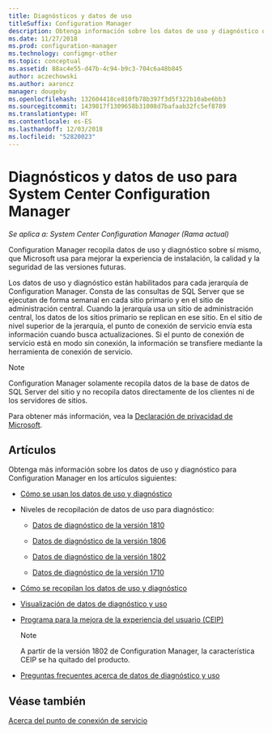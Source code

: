 ```yaml
---
title: Diagnósticos y datos de uso
titleSuffix: Configuration Manager
description: Obtenga información sobre los datos de uso y diagnóstico que System Center Configuration Manager recopila sobre sí mismo.
ms.date: 11/27/2018
ms.prod: configuration-manager
ms.technology: configmgr-other
ms.topic: conceptual
ms.assetid: 88ac4e55-d47b-4c94-b9c3-704c6a48b845
author: aczechowski
ms.author: aaroncz
manager: dougeby
ms.openlocfilehash: 132604418ce810fb78b397f3d5f322b10abe6bb3
ms.sourcegitcommit: 1439817f1309658b31008d7bafaab32fc5ef8789
ms.translationtype: HT
ms.contentlocale: es-ES
ms.lasthandoff: 12/03/2018
ms.locfileid: "52820023"
---
```

# <a name="diagnostics-and-usage-data-for-system-center-configuration-manager"></a>Diagnósticos y datos de uso para System Center Configuration Manager

*Se aplica a: System Center Configuration Manager (Rama actual)*

Configuration Manager recopila datos de uso y diagnóstico sobre sí mismo, que Microsoft usa para mejorar la experiencia de instalación, la calidad y la seguridad de las versiones futuras.  

 Los datos de uso y diagnóstico están habilitados para cada jerarquía de Configuration Manager. Consta de las consultas de SQL Server que se ejecutan de forma semanal en cada sitio primario y en el sitio de administración central. Cuando la jerarquía usa un sitio de administración central, los datos de los sitios primario se replican en ese sitio. En el sitio de nivel superior de la jerarquía, el punto de conexión de servicio envía esta información cuando busca actualizaciones. Si el punto de conexión de servicio está en modo sin conexión, la información se transfiere mediante la herramienta de conexión de servicio.  

> [!NOTE]  
>  Configuration Manager solamente recopila datos de la base de datos de SQL Server del sitio y no recopila datos directamente de los clientes ni de los servidores de sitios.  

 Para obtener más información, vea la [Declaración de privacidad de Microsoft](https://go.microsoft.com/fwlink/?LinkID=626527).  

## <a name="articles"></a>Artículos
 Obtenga más información sobre los datos de uso y diagnóstico para Configuration Manager en los artículos siguientes:  

-   [Cómo se usan los datos de uso y diagnóstico](/sccm/core/plan-design/diagnostics/how-diagnostics-and-usage-data-is-used)  

-   Niveles de recopilación de datos de uso para diagnóstico:
    - [Datos de diagnóstico de la versión 1810](/sccm/core/plan-design/diagnostics/levels-of-diagnostic-usage-data-collection-1810)  

    - [Datos de diagnóstico de la versión 1806](/sccm/core/plan-design/diagnostics/levels-of-diagnostic-usage-data-collection-1806)  

    - [Datos de diagnóstico de la versión 1802](/sccm/core/plan-design/diagnostics/levels-of-diagnostic-usage-data-collection-1802)  
    
    - [Datos de diagnóstico de la versión 1710](/sccm/core/plan-design/diagnostics/levels-of-diagnostic-usage-data-collection-1710)  

-   [Cómo se recopilan los datos de uso y diagnóstico](/sccm/core/plan-design/diagnostics/how-diagnostics-and-usage-data-is-collected)  

-   [Visualización de datos de diagnóstico y uso](/sccm/core/plan-design/diagnostics/view-diagnostics-and-usage-data)  

-   [Programa para la mejora de la experiencia del usuario (CEIP)](/sccm/core/plan-design/diagnostics/customer-experience-improvement-program-ceip)  

     > [!Note]  
     > A partir de la versión 1802 de Configuration Manager, la característica CEIP se ha quitado del producto.  


-   [Preguntas frecuentes acerca de datos de diagnóstico y uso](/sccm/core/understand/frequently-asked-questions-about-diagnostics-and-usage-data)  



## <a name="see-also"></a>Véase también  
 [Acerca del punto de conexión de servicio](/sccm/core/servers/deploy/configure/about-the-service-connection-point)
